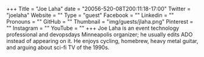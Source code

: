 +++
Title = "Joe Laha"
date = "20056-520-08T200:11:18-17:00"
Twitter = "joelaha"
Website = ""
Type = "guest"
Facebook = ""
Linkedin = ""
Pronouns = ""
GitHub = ""
Thumbnail = "img/guests/jlaha.png"
Pinterest = ""
Instagram = ""
YouTube = ""
+++
Joe Laha is an event technology professional and devopsdays Minneapolis organizer; he usually edits ADO instead of appearing on it. He enjoys cycling, homebrew, heavy metal guitar, and arguing about sci-fi TV of the 1990s.
